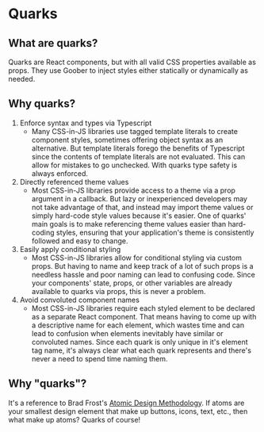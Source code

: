 # Quarks

## What are quarks?

Quarks are React components, but with all valid CSS properties available as props. They use Goober to inject styles
either statically or dynamically as needed.

## Why quarks?

1. Enforce syntax and types via Typescript
   - Many CSS-in-JS libraries use tagged template literals to create component styles, sometimes offering object syntax
     as an alternative. But template literals forego the benefits of Typescript since the contents of template literals
     are not evaluated. This can allow for mistakes to go unchecked. With quarks type safety is always enforced.
2. Directly referenced theme values
   - Most CSS-in-JS libraries provide access to a theme via a prop argument in a callback. But lazy or inexperienced
     developers may not take advantage of that, and instead may import theme values or simply hard-code style values
     because it's easier. One of quarks' main goals is to make referencing theme values easier than hard-coding styles,
     ensuring that your application's theme is consistently followed and easy to change.
3. Easily apply conditional styling
   - Most CSS-in-JS libraries allow for conditional styling via custom props. But having to name and keep track of a lot
     of such props is a needless hassle and poor naming can lead to confusing code. Since your components' state, props,
     or other variables are already available to quarks via props, this is never a problem.
4. Avoid convoluted component names
   - Most CSS-in-JS libraries require each styled element to be declared as a separate React component. That means
     having to come up with a descriptive name for each element, which wastes time and can lead to confusion when
     elements inevitably have similar or convoluted names. Since each quark is only unique in it's element tag name,
     it's always clear what each quark represents and there's never a need to spend time naming them.

## Why "quarks"?

It's a reference to Brad Frost's
[Atomic Design Methodology](https://bradfrost.com/wp-content/uploads/2022/01/Screen-Shot-2022-01-21-at-9.18.09-AM-1024x575.png).
If atoms are your smallest design element that make up buttons, icons, text, etc., then what make up atoms? Quarks of
course!
